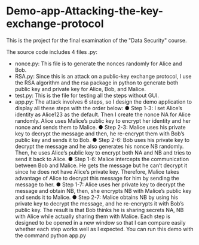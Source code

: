 # Demo-app-Attacking-the-key-exchange-protocol
This is the project for the final examination of the "Data Security" course.

The source code includes 4 files .py:
- nonce.py: This file is to generate the nonces randomly for Alice and Bob.
- RSA.py: Since this is an attack on a public-key exchange protocol, I
use the RSA algorithm and the rsa package in python to generate
both public key and private key for Alice, Bob, and Malice.
- test.py: This is the file for testing all the steps without GUI.
- app.py: The attack involves 6 steps, so I design the demo application
to display all these steps with the order below:
● Step 1-3: I set Alice’s identity as Alice123 as the default. Then
I create the nonce NA for Alice randomly. Alice uses Malice’s
public key to encrypt her identity and her nonce and sends
them to Malice.
● Step 2-3: Malice uses his private key to decrypt the message
and then, he re-encrypt them with Bob’s public key and sends
it to Bob.
● Step 2-6: Bob uses his private key to decrypt the message and
he also generates his nonce NB randomly. Then, he uses
Alice’s public key to encrypt both NA and NB and tries to send
it back to Alice.
● Step 1-6: Malice intercepts the communication between Bob
and Malice. He gets the message but he can’t decrypt it since
he does not have Alice’s private key. Therefore, Malice takes
advantage of Alice to decrypt this message for him by sending
the message to her.
● Step 1-7: Alice uses her private key to decrypt the message
and obtain NB, then, she encrypts NB with Malice’s public key
and sends it to Malice.
● Step 2-7: Malice obtains NB by using his private key to
decrypt the message, and he re-encrypts it with Bob’s public
key. The result is that Bob thinks he is sharing secrets NA, NB
with Alice while actually sharing them with Malice.
Each step is designed to be opened in a new window so that I can
compare easily whether each step works well as I expected. You can run
this demo with the command python app.py

